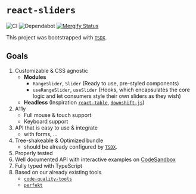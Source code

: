 # `react-sliders`

![CI](https://github.com/xhudec/react-sliders/workflows/CI/badge.svg)
![Dependabot](https://flat.badgen.net/dependabot/xhudec/react-sliders?icon=dependabot)
[![Mergify Status][mergify-status]][mergify]

[mergify]: https://mergify.io
[mergify-status]: https://img.shields.io/endpoint.svg?url=https://gh.mergify.io/badges/xhudec/react-sliders&style=flat

This project was bootstrapped with [`TSDX`](https://github.com/formik/tsdx).

## Goals

1. Customizable & CSS agnostic
   - **Modules**
     - `RangeSlider`, `Slider` (Ready to use, pre-styled components)
     - `useRangeSlider`, `useSlider` (Hooks, which encapsulates the core logic and let consumers style their own sliders as they wish)
   - **Headless** (Inspiration [`react-table`](https://github.com/tannerlinsley/react-table), [`downshift-js`](https://github.com/downshift-js/downshift))
2. A11y
   - Full mouse & touch support
   - Keyboard support
3. API that is easy to use & integrate
   - with forms, ...
4. Tree-shakeable & Optimized bundle
   - should be already configured by [`TSDX`](https://github.com/formik/tsdx).
5. Properly tested
6. Well documented API with interactive examples on [CodeSandbox](https://codesandbox.io/)
7. Fully typed with TypeScript
8. Based on our already existing tools
   - [`code-quality-tools`](https://github.com/strvcom/code-quality-tools)
   - [`perfekt`](https://github.com/lekterable/perfekt)
